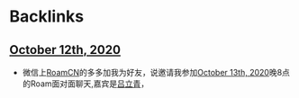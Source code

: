 
# Backlinks
## [October 12th, 2020](<October 12th, 2020.md>)
- 微信上[RoamCN](<RoamCN.md>)的多多加我为好友，说邀请我参加[October 13th, 2020](<October 13th, 2020.md>)晚8点的Roam面对面聊天,嘉宾是[吕立青](<吕立青.md>)，


